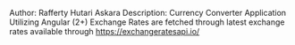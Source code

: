 Author: Rafferty Hutari Askara
Description: Currency Converter Application Utilizing Angular (2+)
Exchange Rates are fetched through latest exchange rates available through https://exchangeratesapi.io/